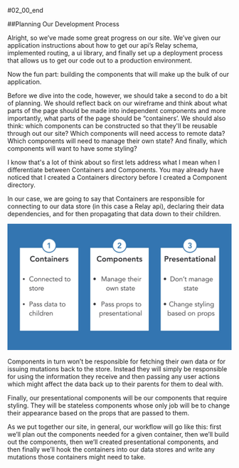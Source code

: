 #02_00_end

##Planning Our Development Process

Alright, so we’ve made some great progress on our site. We’ve given our application instructions about how to get our api’s Relay schema,  implemented routing, a ui library, and finally set up a deployment process that allows us to get our code out to a production environment.

Now the fun part: building the components that will make up the bulk of our application.

Before we dive into the code, however, we should take a second to do a bit of planning. We should reflect back on our wireframe and think about what parts of the page should be made into independent components and more importantly, what parts of the page should be “containers’. We should also think: which components can be constructed so that they'll be reusable through out our site? Which components will need access to remote data? Which components will need to manage their own state? And finally, which components will want to have some styling?

I know that's a lot of think about so first lets address what I mean when I differentiate between Containers and Components. You may already have noticed that I created a Containers directory before I created a Component directory.

In our case, we are going to say that Containers are responsible for connecting to our data store (in this case a Relay api), declaring their data dependencies, and for then propagating that data down to their children.

![](/slides/02_00.001.jpeg)

Components in turn won’t be responsible for fetching their own data or for issuing mutations back to the store. Instead they will simply be responsible for using the information they receive and then passing any user actions which might affect the data back up to their parents for them to deal with.

Finally, our presentational components will be our components that require styling. They will be stateless components whose only job will be to change their appearance based on the props that are passed to them.

As we put together our site, in general,  our workflow will go like this: first we’ll plan out the components needed for a given container, then we’ll build out the components, then we’ll created presentational components, and then finally we’ll hook the containers into our data stores and write any mutations those containers might need to take.
